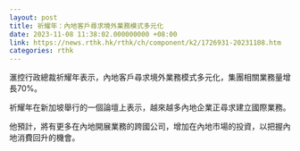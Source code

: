 ```yaml
---
layout: post
title: 祈耀年：內地客戶尋求境外業務模式多元化
date: 2023-11-08 11:38:02.000000000 +08:00
link: https://news.rthk.hk/rthk/ch/component/k2/1726931-20231108.htm
categories: rthk
---
```


滙控行政總裁祈耀年表示，內地客戶尋求境外業務模式多元化，集團相關業務量增長70%。

祈耀年在新加坡舉行的一個論壇上表示，越來越多內地企業正尋求建立國際業務。

他預計，將有更多在內地開展業務的跨國公司，增加在內地市場的投資，以把握內地消費回升的機會。
